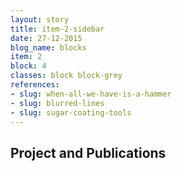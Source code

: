 ```yaml
---
layout: story
title: item-2-sidebar
date: 27-12-2015
blog_name: blocks
item: 2
block: 4
classes: block block-grey
references: 
- slug: when-all-we-have-is-a-hammer 
- slug: blurred-lines 
- slug: sugar-coating-tools
---
```

## Project and Publications
